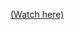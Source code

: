[(Watch here)](https://github.com/miqbaltariq/SECP1513202420251/raw/refs/heads/main/06/Sanjana290605/UTM%20DIGITAL%20VIDEO.mp4)
